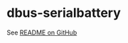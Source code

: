 # dbus-serialbattery
See [README on GitHub](https://github.com/Louisvdw/dbus-serialbattery/blob/master/README.md)